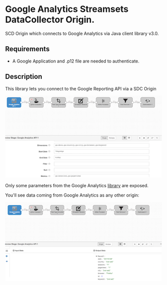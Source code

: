 # Google Analytics Streamsets DataCollector Origin.

SCD Origin which connects to Google Analytics via Java client library v3.0.

## Requirements

* A Google Application and .p12 file are needed to authenticate.

## Description

This library lets you connect to the Google Reporting API via a SDC Origin

[![Pipeline Origin](images/APIConfiguration.png?raw=true)](images/APIConfiguration.png)

Only some parameters from the Google Analytics [library](https://developers.google.com/analytics/devguides/reporting/core/v3/reference#ids) are exposed.


You'll see data coming from Google Analytics as any other origin:

[![Pipeline Results](images/GAResults.png?raw=true)](images/GAResults.png)
